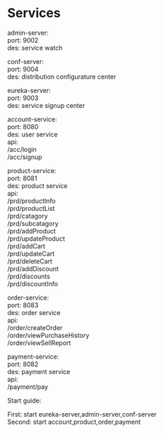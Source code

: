 
# Services

admin-server:  
   port: 9002  
   des:  service watch  
  
conf-server:  
   port: 9004  
   des:  distribution configurature center  
  
eureka-server:  
   port: 9003  
   des:  service signup center  
  
account-service:  
   port: 8080  
   des:  user service  
   api:  
         /acc/login  
         /acc/signup  
  
product-service:  
   port: 8081  
   des:  product service  
   api:  
         /prd/productInfo  
         /prd/productList  
         /prd/catagory  
         /prd/subcatagory  
         /prd/addProduct  
         /prd/updateProduct  
         /prd/addCart  
         /prd/updateCart  
         /prd/deleteCart  
         /prd/addDiscount  
         /prd/discounts  
         /prd/discountInfo  

order-service:  
   port: 8083  
   des:  order service  
   api:  
         /order/createOrder  
         /order/viewPurchaseHistory  
         /order/viewSellReport  
         
  
payment-service:  
   port: 8082  
   des:  payment service  
   api:  
         /payment/pay  
  
Start guide:  
   
First: start eureka-server,admin-server,conf-server  
Second: start account,product,order,payment  

